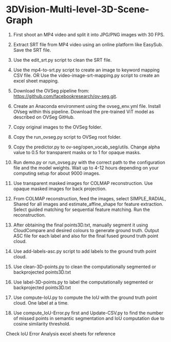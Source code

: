 # 3DVision-Multi-level-3D-Scene-Graph

1. First shoot an MP4 video and split it into JPG/PNG images with 30 FPS.

2. Extract SRT file from MP4 video using an online platform like EasySub.
Save the SRT file.

3. Use the edit_srt.py script to clean the SRT file.

4. Use the mp4-to-srt.py script to create an image to keyword mapping CSV file.
OR Use the video-image-srt-mapping.py script to create an excel sheet mapping.

5. Download the OVSeg pipeline from: https://github.com/facebookresearch/ov-seg.git.

6. Create an Anaconda environment using the ovseg_env.yml file.
Install OVseg within this pipeline. Download the pre-trained ViT model as described on OVSeg GitHub.

7. Copy original images to the OVSeg folder. 

8. Copy the run_ovseg.py script to OVSeg root folder.

9. Copy the predictor.py to ov-seg/open_vocab_seg/utils. Change alpha value to 0.5 for transparent masks or to 1 for opaque masks.

10. Run demo.py or run_ovseg.py with the correct path to the configuration file and the model weights. Wait up to 4-12 hours depending on your computing setup for about 9000 images.

11. Use transparent masked images for COLMAP reconstruction.
Use opaque masked images for back projection.

12. From COLMAP reconstruction, feed the images, select SIMPLE_RADIAL, Shared for all images and estimate_affine_shape for feature extraction.
Select guided matching for sequential feature matching. Run the reconstruction.

13. After obtaining the final points3D.txt, manually segment it using CloudCompare and desired colours to generate ground truth.
Output ASC file for each label and also for the final fused ground truth point cloud.

14. Use add-labels-asc.py script to add labels to the ground truth point cloud.

15. Use clean-3D-points.py to clean the computationally segmented or backprojected points3D.txt

16. Use label-3D-points.py to label the computationally segmented or backprojected points3D.txt

17. Use compute-IoU.py to compute the IoU with the ground truth point cloud. One label at a time.

18. Use compute_IoU-Error.py first and Update-CSV.py to find the number of missed points in semantic segmentation and IoU computation due to cosine similarity threshold. 

Check IoU Error Analysis excel sheets for reference
